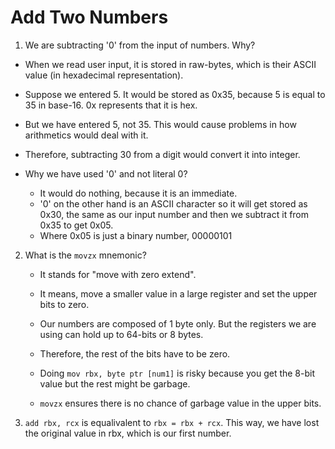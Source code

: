 # Add Two Numbers

1. We are subtracting '0' from the input of numbers. Why?
  - When we read user input, it is stored in raw-bytes, which is their ASCII value (in hexadecimal representation).
  - Suppose we entered 5. It would be stored as 0x35, because 5 is equal to 35 in base-16. 0x represents that it is hex.
  - But we have entered 5, not 35. This would cause problems in how arithmetics would deal with it.
  - Therefore, subtracting 30 from a digit would convert it into integer.

  - Why we have used '0' and not literal 0?
    - It would do nothing, because it is an immediate.
    - '0' on the other hand is an ASCII character so it will get stored as 0x30, the same as our input number and then we subtract it from 0x35 to get 0x05.
    - Where 0x05 is just a binary number, 00000101

2. What is the `movzx` mnemonic?
   - It stands for "move with zero extend".
   - It means, move a smaller value in a large register and set the upper bits to zero.

    - Our numbers are composed of 1 byte only. But the registers we are using can hold up to 64-bits or 8 bytes.
    - Therefore, the rest of the bits have to be zero.
    - Doing `mov rbx, byte ptr [num1]` is risky because you get the 8-bit value but the rest might be garbage.
    - `movzx` ensures there is no chance of garbage value in the upper bits.

3. `add rbx, rcx` is equalivalent to `rbx = rbx + rcx`. This way, we have lost the original value in rbx, which is our first number.